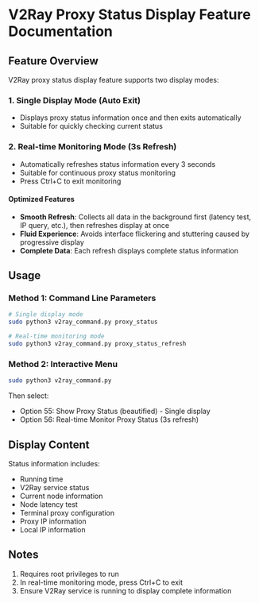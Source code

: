 # V2Ray Proxy Status Display Feature Documentation

## Feature Overview

V2Ray proxy status display feature supports two display modes:

### 1. Single Display Mode (Auto Exit)
- Displays proxy status information once and then exits automatically
- Suitable for quickly checking current status

### 2. Real-time Monitoring Mode (3s Refresh)
- Automatically refreshes status information every 3 seconds
- Suitable for continuous proxy status monitoring
- Press Ctrl+C to exit monitoring

#### Optimized Features
- **Smooth Refresh**: Collects all data in the background first (latency test, IP query, etc.), then refreshes display at once
- **Fluid Experience**: Avoids interface flickering and stuttering caused by progressive display
- **Complete Data**: Each refresh displays complete status information

## Usage

### Method 1: Command Line Parameters

```bash
# Single display mode
sudo python3 v2ray_command.py proxy_status

# Real-time monitoring mode
sudo python3 v2ray_command.py proxy_status_refresh
```

### Method 2: Interactive Menu

```bash
sudo python3 v2ray_command.py
```

Then select:
- Option 55: Show Proxy Status (beautified) - Single display
- Option 56: Real-time Monitor Proxy Status (3s refresh)

## Display Content

Status information includes:
- Running time
- V2Ray service status
- Current node information
- Node latency test
- Terminal proxy configuration
- Proxy IP information
- Local IP information

## Notes

1. Requires root privileges to run
2. In real-time monitoring mode, press Ctrl+C to exit
3. Ensure V2Ray service is running to display complete information
